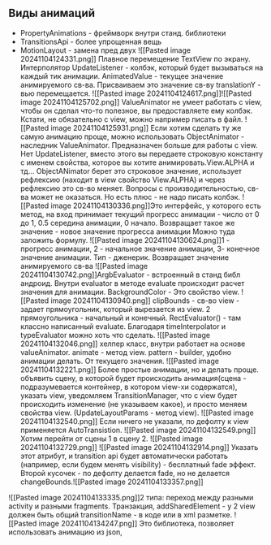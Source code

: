 ## Виды анимаций
+ PropertyAnimations - фреймворк внутри станд. библиотеки
+ TransitionsApi - более упрощенная вещь
+ MotionLayout - замена пред двух
![[Pasted image 20241104124331.png]]
Плавное перемещение TextView по экрану.
Интерполятор
UpdateListener - колбэк, который будет вызываться на каждый тик анимации. AnimatedValue - текущее значение анимируемого св-ва. Присваиваем это значение св-ву translationY - вью перемещается.
![[Pasted image 20241104124617.png]]![[Pasted image 20241104125702.png]]
ValueAnimator не умеет работать с view, чтобы он сделал что-то полезное, вы предоставляете ему колбэк. Кстати, не обязательно с view, можно например писать в файл.
![[Pasted image 20241104125931.png]]
Если хотим сделать ту же самую анимацию проще, можно использовать ObjectAnimator - наследник ValueAnimator. Предназначен больше для работы с view. Нет UpdateListener, вместо этого вы передаете строковую константу с именем свойства, которое вы хотите анимировать.View.ALPHA и тд...
ObjectANimator берет это строковое значение, использует рефлексию (находит в view свойство View.ALPHA) и через рефлексию это св-во меняет. Вопросы с производительностью, св-ва может не оказаться. Но есть плюс - не надо писать колбэк.
![[Pasted image 20241104130336.png]]Это интерфейс, у которого есть метод, на вход принимает текущий прогресс анимации - число от 0 до 1, 0.5 середина анимации, 0 начало. Возвращает такое же значение - новое значение прогресса анимации
Можно туда заложить формулу.
![[Pasted image 20241104130624.png]]1 - прогресс анимации, 2 - начальное значение анимации, 3- конечное значение анимации. Тип - дженерик. Возвращает значение анимируемого св-ва
![[Pasted image 20241104130742.png]]ArgbEvaluator - встроенный в станд библ андроид. Внутри evaluator в методе evaluate происходит расчет значения для анимации. BackgroundColor - Это свойство view.
![[Pasted image 20241104130940.png]]
clipBounds - св-во view - задает прямоугольник, который вырезается из view. 2 прямоугольника - начальный и конечный. RectEvaluator() - там классно написанный evaluate.
Благодаря timeInterpolator и typeEvaluator можно хоть что сделать.
![[Pasted image 20241104132046.png]]
хелпер класс, внутри работает на основе valueAnimator. animate - метод view. pattern - builder, удобно анимации делать. От текущего значения.
![[Pasted image 20241104132221.png]]
Более простые анимации, но и делать проще. объявить сцену, в которой будет происходить анимация(сцена - подразумевается контейнер, в котором view-хи содержатся), указать view, уведомляем TransitionManager, что с view будет происходить изменение (не указываем какое), и просто меняем свойства view. (UpdateLayoutParams - метод view).
![[Pasted image 20241104132540.png]]
Если ничего не указали, по дефолту к view применяется AutoTransistion.
![[Pasted image 20241104132549.png]]
Хотим перейти от сцены 1 в сцену 2.
![[Pasted image 20241104132729.png]]
![[Pasted image 20241104132914.png]]
Указать этот атрибут, и transition api будет автоматически работать (например, если будем менять visibility) - бесплатный fade эффект. Второй кусочек - по дефолту делается fade, но не делается changeBounds.![[Pasted image 20241104133357.png]]

![[Pasted image 20241104133335.png]]2 типа: переход между разными activity и разными fragments. Транзакция, addSharedElement - у 2 view должен быть общий transitionName - в коде или в xml разметке.
![[Pasted image 20241104134247.png]]
Это библиотека, позволяет использовать анимацию из json,